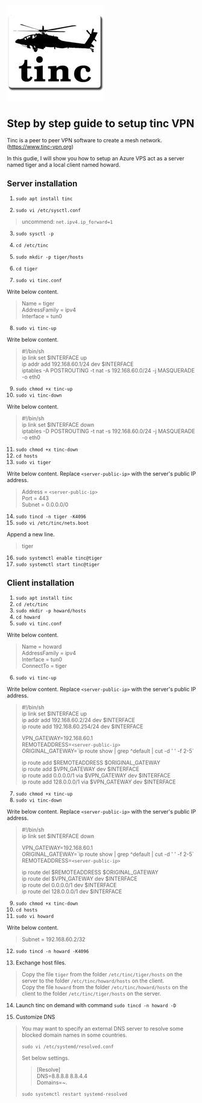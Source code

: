 ![picture](tinc-icon.png)

# Step by step guide to setup tinc VPN

Tinc is a peer to peer VPN software to create a mesh network. (https://www.tinc-vpn.org)  
  
In this gudie, I will show you how to setup an Azure VPS act as a server named tiger and a local client named howard. 

## Server installation

1. `sudo apt install tinc`

2. `sudo vi /etc/sysctl.conf`

> uncommend: `net.ipv4.ip_forward=1`

3. `sudo sysctl -p`


4. `cd /etc/tinc`
5. `sudo mkdir -p tiger/hosts`
6. `cd tiger`
7. `sudo vi tinc.conf`

Write below content.  

> Name = tiger  
> AddressFamily = ipv4  
> Interface = tun0  

8. `sudo vi tinc-up`

Write below content.  

> #!/bin/sh  
> ip link set $INTERFACE up  
> ip addr add 192.168.60.1/24 dev $INTERFACE  
> iptables -A POSTROUTING -t nat -s 192.168.60.0/24 -j MASQUERADE -o eth0  

9. `sudo chmod +x tinc-up`
10. `sudo vi tinc-down`

Write below content.  

> #!/bin/sh  
> ip link set $INTERFACE down  
> iptables -D POSTROUTING -t nat -s 192.168.60.0/24 -j MASQUERADE -o eth0  

11. `sudo chmod +x tinc-down`
12. `cd hosts`
13. `sudo vi tiger`

Write below content. Replace `<server-public-ip>` with the server's public IP address.  

> Address = `<server-public-ip>`  
> Port = 443  
> Subnet = 0.0.0.0/0  

14. `sudo tincd -n tiger -K4096`
15. `sudo vi /etc/tinc/nets.boot`

Append a new line.  

> tiger  

16. `sudo systemctl enable tinc@tiger`
17. `sudo systemctl start tinc@tiger`


## Client installation

1. `sudo apt install tinc`
2. `cd /etc/tinc`
3. `sudo mkdir -p howard/hosts`
4. `cd howard`
5. `sudo vi tinc.conf`

Write below content.  

> Name = howard  
> AddressFamily = ipv4  
> Interface = tun0  
> ConnectTo = tiger  

6. `sudo vi tinc-up`

Write below content. Replace `<server-public-ip>` with the server's public IP address.  

> #!/bin/sh  
> ip link set $INTERFACE up  
> ip addr add 192.168.60.2/24 dev $INTERFACE  
> ip route add 192.168.60.254/24 dev $INTERFACE  
>   
> VPN_GATEWAY=192.168.60.1  
> REMOTEADDRESS=`<server-public-ip>`  
> ORIGINAL_GATEWAY=\`ip route show | grep ^default | cut -d ' ' -f 2-5\`  
>   
> ip route add $REMOTEADDRESS $ORIGINAL_GATEWAY  
> ip route add $VPN_GATEWAY dev $INTERFACE  
> ip route add 0.0.0.0/1 via $VPN_GATEWAY dev $INTERFACE  
> ip route add 128.0.0.0/1 via $VPN_GATEWAY dev $INTERFACE  

7. `sudo chmod +x tinc-up`
8. `sudo vi tinc-down`

Write below content. Replace `<server-public-ip>` with the server's public IP address.  

> #!/bin/sh  
> ip link set $INTERFACE down  
>   
> VPN_GATEWAY=192.168.60.1  
> ORIGINAL_GATEWAY=\`ip route show | grep ^default | cut -d ' ' -f 2-5\`  
> REMOTEADDRESS=`<server-public-ip>`  
>   
> ip route del $REMOTEADDRESS $ORIGINAL_GATEWAY  
> ip route del $VPN_GATEWAY dev $INTERFACE  
> ip route del 0.0.0.0/1 dev $INTERFACE  
> ip route del 128.0.0.0/1 dev $INTERFACE  

9. `sudo chmod +x tinc-down`
10. `cd hosts`
11. `sudo vi howard`

Write below content.  

> Subnet = 192.168.60.2/32  

12. `sudo tincd -n howard -K4096`

13. Exchange host files.  

> Copy the file `tiger` from the folder `/etc/tinc/tiger/hosts` on the server to the folder `/etc/tinc/howard/hosts` on the client.  
> Copy the file `howard` from the folder `/etc/tinc/howard/hosts` on the client to the folder `/etc/tinc/tiger/hosts` on the server.  

14. Launch tinc on demand with command `sudo tincd -n howard -D`

15. Customize DNS

> You may want to specify an external DNS server to resolve some blocked domain names in some countries.  
>   
> ```
> sudo vi /etc/systemd/resolved.conf  
> ```
>  
> Set below settings.  
>   
>> [Resolve]  
>> DNS=8.8.8.8 8.8.4.4  
>> Domains=~.  
>   
> ```
> sudo systemctl restart systemd-resolved  
> ```
